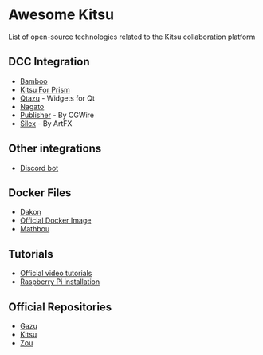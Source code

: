 # Awesome Kitsu

List of open-source technologies related to the Kitsu collaboration platform

## DCC Integration

* [Bamboo](https://github.com/nervYu/Bamboo)
* [Kitsu For Prism](https://github.com/EmberLightVFX/Kitsu-for-Prism)
* [Qtazu](https://github.com/Colorbleed/qtazu) - Widgets for Qt
* [Nagato](https://github.com/eaxum/nagato)
* [Publisher](https://github.com/cgwire/kitsu-publisher) - By CGWire
* [Silex](https://github.com/ArtFXDev/silex-front) - By ArtFX

## Other integrations

* [Discord bot](https://github.com/keshon/kitsu-to-discord-task-notification) 

## Docker Files

* [Dakon](https://github.com/dakon-io/zou-docker)
* [Official Docker Image](https://github.com/cgwire/cgwire)
* [Mathbou](https://gitlab.com/mathbou/docker-cgwire)


## Tutorials

* [Official video tutorials](https://www.youtube.com/playlist?list=PLp_1gB5ZBHXqnQgZ4TCrAt7smxesaDo29)
* [Raspberry Pi installation](https://www.youtube.com/watch?v=QtFzQMYZSDc)


## Official Repositories

* [Gazu](https://github.com/cgwire/gazu)
* [Kitsu](https://github.com/cgwire/kitsu)
* [Zou](https://github.com/cgwire/zou)
